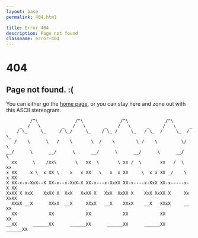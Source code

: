 ```yaml
---
layout: base
permalink: 404.html

title: Error 404
description: Page not found
classname: error-404
---
```

# 404

## Page not found. :(

You can either go the [home page](/#web "Take me home, please!"), or you can stay here and zone out with this ASCII stereogram.

```
         /^\              /^\              /^\              /^\
     _  /   \        _   /   \       _    /   \      _     /   \     _
    / \_     \_     / \_/     \_    / \_ /     \_   / \_  /     \_  / \_
   /    \      \   /    \       \  /    \        \ /    \         \/    \
__/      \      __/      \      __/      \      __/      \      __/      \
  xx      \    /xx\       \   xx  \       \ xx /  \       xx   /  \     xx
x XX     x \_ x XX \    x   x XX   \   x  x XX     \  x x XX _/    \  x XX
X XX-x-x-XxX--X XX-x--x-XxX-X XX-x---x-XxXX XX-x----x-XxX XX-x-----x- X XX
XxXX X XxX    XxXX X  XxX   XxXX X   XxX  XxXX X    XxX XxXX X     Xx XxXX
  XXxX __X      XXxX  __X     XXxX   __X    XXxX    __X   XXxX     __   XX
  XX            XX            XX            XX            XX            XX
__XX      ______XX      ______XX      ______XX      ______XX      ______XX

```
